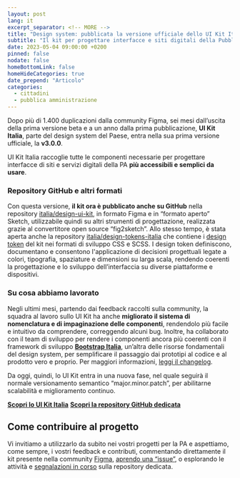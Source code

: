 ```yaml
---
layout: post
lang: it
excerpt_separator: <!-- MORE -->
title: "Design system: pubblicata la versione ufficiale dello UI Kit Italia"
subtitle: "Il kit per progettare interfacce e siti digitali della Pubblica Amministrazione (PA) esce dalla fase beta."
date: 2023-05-04 09:00:00 +0200
pinned: false
nodate: false
homeBottomLink: false
homeHideCategories: true
date_prepend: "Articolo"
categories:
  - cittadini
  - pubblica amministrazione
---
```


<!-- MORE -->
Dopo più di 1.400 duplicazioni dalla community Figma, sei mesi dall’uscita della prima versione beta e a un anno dalla prima pubblicazione, **UI Kit Italia**, parte del design system del Paese, entra nella sua prima versione ufficiale, la **v3.0.0**.

UI Kit Italia raccoglie tutte le componenti necessarie per progettare interfacce di siti e servizi digitali della PA **più accessibili e semplici da usare**.

### Repository GitHub e altri formati
Con questa versione, **il kit ora è pubblicato anche su GitHub** nella repository [italia/design-ui-kit](https://github.com/italia/design-ui-kit/), in formato Figma e in “formato aperto” Sketch, utilizzabile quindi su altri strumenti di progettazione, realizzata grazie al convertitore open source “fig2sketch”. Allo stesso tempo, è stata aperta anche la repository [italia/design-tokens-italia](https://github.com/italia/design-tokens-italia/) che contiene i [design token](https://prossima.designers.italia.it/design-system/fondamenti/design-tokens/) del kit nei formati di sviluppo CSS e SCSS. I design token definiscono, documentano e consentono l'applicazione di decisioni progettuali legate a colori, tipografia, spaziature e dimensioni su larga scala, rendendo coerenti la progettazione e lo sviluppo dell’interfaccia su diverse piattaforme e dispositivi.

### Su cosa abbiamo lavorato
Negli ultimi mesi, partendo dai feedback raccolti sulla community, la squadra al lavoro sullo UI Kit ha anche **migliorato il sistema di nomenclatura e di impaginazione delle componenti**, rendendolo più facile e intuitivo da comprendere, correggendo alcuni bug. Inoltre, ha collaborato con il team di sviluppo per rendere i componenti ancora più coerenti con il framework di sviluppo **[Bootstrap Italia](https://github.com/italia/bootstrap-italia/)**, un’altra delle risorse fondamentali del design system, per semplificare il passaggio dai prototipi al codice e al prodotto vero e proprio. Per maggiori informazioni, [leggi il changelog](https://github.com/italia/design-ui-kit/releases).

Da oggi, quindi, lo UI Kit entra in una nuova fase, nel quale seguirà il normale versionamento semantico “major.minor.patch”, per abilitarne scalabilità e miglioramento continuo.

**[Scopri lo UI Kit Italia](https://www.figma.com/community/file/1105848677422572920)**
**[Scopri la repository GitHub dedicata](http://github.com/italia/design-ui-kit)**

## Come contribuire al progetto
Vi invitiamo a utilizzarlo da subito nei vostri progetti per la PA e aspettiamo, come sempre, i vostri feedback e contributi, commentando direttamente il kit presente nella community [Figma](https://www.figma.com/community/file/1105848677422572920), [aprendo una “issue”](https://github.com/italia/design-ui-kit/issues/new), o esplorando le attività e [segnalazioni in corso](https://github.com/italia/design-ui-kit/issues) sulla repository dedicata.